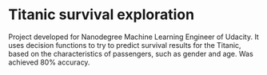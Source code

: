 # Titanic survival exploration

Project developed for Nanodegree Machine Learning Engineer of Udacity.
It uses decision functions to try to predict survival results for the Titanic, based on the characteristics of passengers, such as gender and age.
Was achieved 80% accuracy.
